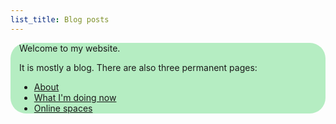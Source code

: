 ```yaml
---
list_title: Blog posts
---
```


<div style="width: 100%; background-color: #B5EDC2; border-radius: 25px;">
  <div style="margin: 1em;">
    <p>Welcome to my website.</p>
    <p>It is mostly a blog. There are also three permanent pages:</p>
    <ul>
      <li><a href="about.md">About</a></li>
      <li><a href="now.md">What I'm doing now</a></li>
      <li><a href="spaces.md">Online spaces</a></li>
    </ul>
  </div>
</div>
